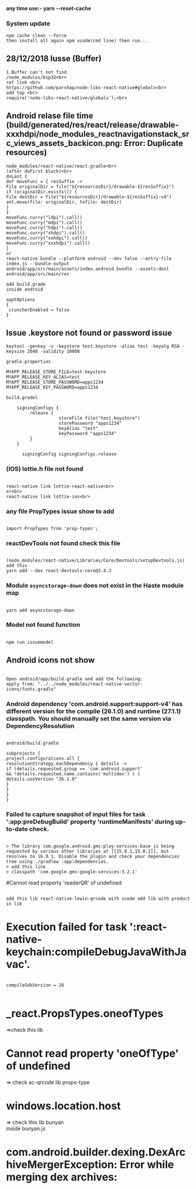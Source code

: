 #### any time use:- yarn --reset-cache

### System update

```
npm cache clean --force
then install all again npm xcode(cmd line) then run...
```

## 28/12/2018 Iusse (Buffer)
   
```
1.Buffer can't not find
/node_modules/bip32<br>
ref link <br>
https://github.com/parshap/node-libs-react-native#globals<br>
add top <br>
require('node-libs-react-native/globals');<br>
```

## Android relase file time (build/generated/res/react/release/drawable-xxxhdpi/node_modules_reactnavigationstack_src_views_assets_backicon.png: Error: Duplicate resources)

```
node_modules/react-native/react.gradle<br>
(after doFirst block)<br>
doLast {
def moveFunc = { resSuffix ->
File originalDir = file("${resourcesDir}/drawable-${resSuffix}")
if (originalDir.exists()) {
File destDir = file("${resourcesDir}/drawable-${resSuffix}-v4")
ant.move(file: originalDir, tofile: destDir)
}
}
moveFunc.curry("ldpi").call()
moveFunc.curry("mdpi").call()
moveFunc.curry("hdpi").call()
moveFunc.curry("xhdpi").call()
moveFunc.curry("xxhdpi").call()
moveFunc.curry("xxxhdpi").call()
}
or
react-native bundle --platform android --dev false --entry-file index.js --bundle-output android/app/src/main/assets/index.android.bundle --assets-dest android/app/src/main/res

add build.grade
inside android

aaptOptions
{
 cruncherEnabled = false
}
```

## Issue .keystore not found or password issue

```
keytool -genkey -v -keystore test.keystore -alias test -keyalg RSA -keysize 2048 -validity 10000

gradle.properties

MYAPP_RELEASE_STORE_FILE=test.keystore
MYAPP_RELEASE_KEY_ALIAS=test
MYAPP_RELEASE_STORE_PASSWORD=apps1234
MYAPP_RELEASE_KEY_PASSWORD=apps1234

build.gradel

    signingConfigs {
         release {
                    storeFile file("test.keystore")
                    storePassword "apps1234"
                    keyAlias "test"
                    keyPassword "apps1234"
         }
    }

      signingConfig signingConfigs.release

```

### (IOS) lottie.h file not found

```

react-native link lottie-react-native<br>
or<br>
react-native link lottie-ios<br>

```

### any file PropTypes issue show to add

```

import PropTypes from 'prop-types';

```

### reactDevTools not found check this file

```

(node_modules/react-native/Libraries/Core/Devtools/setupDevtools.js)
add this
yarn add --dev react-devtools-core@3.4.3

```

### Module `asyncstorage-down` does not exist in the Haste module map

```

yarn add asyncstorage-down

```

### Model not found function

```

npm run issuemodel

```

## Android icons not show

```

Open android/app/build.gradle and add the following:
apply from: "../../node_modules/react-native-vector-icons/fonts.gradle"

```

### Android dependency 'com.android.support:support-v4' has different version for the compile (26.1.0) and runtime (27.1.1) classpath. You should manually set the same version via DependencyResolution

```

android/build.gradle

subprojects {
project.configurations.all {
resolutionStrategy.eachDependency { details ->
if (details.requested.group == 'com.android.support'
&& !details.requested.name.contains('multidex') ) {
details.useVersion "26.1.0"
}
}
}
}

```

### Failed to capture snapshot of input files for task ':app:preDebugBuild' property 'runtimeManifests' during up-to-date check.

```

> The library com.google.android.gms:play-services-base is being requested by various other libraries at [[15.0.1,15.0.1]], but resolves to 16.0.1. Disable the plugin and check your dependencies tree using ./gradlew :app:dependencies.
> add this line
> classpath 'com.google.gms:google-services:3.2.1'

```

#Cannot read property 'readerQR' of undefined

```

add this lib react-native-lewin-qrcode with xcode add lib with product in lib

```

# Execution failed for task ':react-native-keychain:compileDebugJavaWithJavac'.

```

compileSdkVersion = 28

```

```

```


#  _react.PropsTypes.oneofTypes
  
=>check this lib


# Cannot read property 'oneOfType' of undefined

 => check ac-qrcode lib props-type  

# windows.location.host

=> check this lib bunyan  
inside bunyan.js  

# com.android.builder.dexing.DexArchiveMergerException: Error while merging dex archives: 


